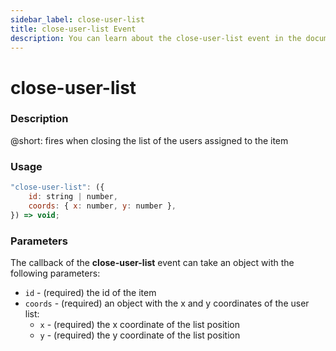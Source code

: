 ```yaml
---
sidebar_label: close-user-list
title: close-user-list Event
description: You can learn about the close-user-list event in the documentation of the DHTMLX JavaScript To Do List library. Browse developer guides and API reference, try out code examples and live demos, and download a free 30-day evaluation version of DHTMLX To Do List.
---
```


# close-user-list

### Description

@short: fires when closing the list of the users assigned to the item

### Usage

~~~js
"close-user-list": ({
    id: string | number,
    coords: { x: number, y: number },
}) => void;
~~~

### Parameters

The callback of the **close-user-list** event can take an object with the following parameters:

- `id` - (required) the id of the item
- `coords` - (required) an object with the x and y coordinates of the user list:
    - `x` - (required) the x coordinate of the list position
    - `y` - (required) the y coordinate of the list position 